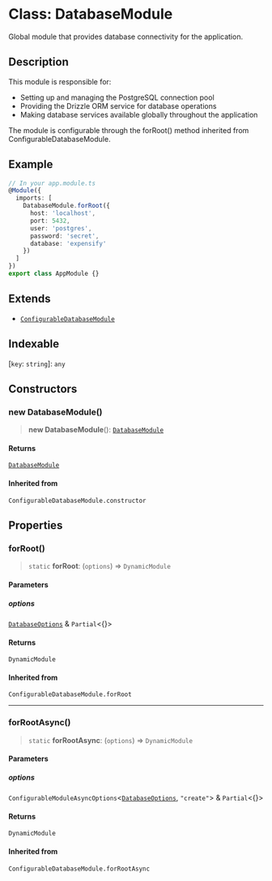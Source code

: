 # Class: DatabaseModule

Global module that provides database connectivity for the application.

## Description

This module is responsible for:
- Setting up and managing the PostgreSQL connection pool
- Providing the Drizzle ORM service for database operations
- Making database services available globally throughout the application

The module is configurable through the forRoot() method inherited from
ConfigurableDatabaseModule.

## Example

```ts
// In your app.module.ts
@Module({
  imports: [
    DatabaseModule.forRoot({
      host: 'localhost',
      port: 5432,
      user: 'postgres',
      password: 'secret',
      database: 'expensify'
    })
  ]
})
export class AppModule {}
```

## Extends

- [`ConfigurableDatabaseModule`](../../database.module-definition/variables/ConfigurableDatabaseModule.md)

## Indexable

\[`key`: `string`\]: `any`

## Constructors

### new DatabaseModule()

> **new DatabaseModule**(): [`DatabaseModule`](DatabaseModule.md)

#### Returns

[`DatabaseModule`](DatabaseModule.md)

#### Inherited from

`ConfigurableDatabaseModule.constructor`

## Properties

### forRoot()

> `static` **forRoot**: (`options`) => `DynamicModule`

#### Parameters

##### options

[`DatabaseOptions`](../../database-options/interfaces/DatabaseOptions.md) & `Partial`\<\{\}\>

#### Returns

`DynamicModule`

#### Inherited from

`ConfigurableDatabaseModule.forRoot`

***

### forRootAsync()

> `static` **forRootAsync**: (`options`) => `DynamicModule`

#### Parameters

##### options

`ConfigurableModuleAsyncOptions`\<[`DatabaseOptions`](../../database-options/interfaces/DatabaseOptions.md), `"create"`\> & `Partial`\<\{\}\>

#### Returns

`DynamicModule`

#### Inherited from

`ConfigurableDatabaseModule.forRootAsync`
